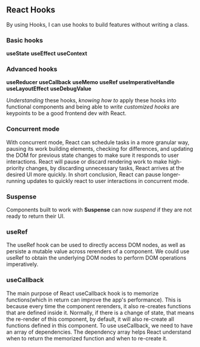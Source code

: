 ## **React Hooks**

By using Hooks, I can use hooks to build features without writing a class.


### Basic hooks
**useState**
**useEffect**
**useContext**

### Advanced hooks
**useReducer**
**useCallback**
**useMemo**
**useRef**
**useImperativeHandle**
**useLayoutEffect**
**useDebugValue**

_Understanding_ these hooks, _knowing how to_ apply these hooks into functional components and being able to _write customized hooks_ are keypoints to be a good frontend dev with React.

### **Concurrent mode**
With concurrent mode, React can schedule tasks in a more granular way, pausing its work building elements, checking for differences, and updating the DOM for previous state changes to make sure it responds to user interactions. React will pause or discard rendering work to make high-priority changes, by discarding unnecessary tasks, React arrives at the desired UI more quickly.
In short conclusion, React can pause longer-running updates to quickly react to user interactions in concurrent mode.

### **Suspense**
Components built to work with **Suspense** can now *suspend* if they are not ready to return their UI.

### **useRef**
The useRef hook can be used to directly access DOM nodes, as well as persiste a mutable value across rerenders of a component. We could use useRef to obtain the underlying DOM nodes to perform DOM operations imperatively.

### **useCallback**
The main purpose of React useCallback hook is to memorize functions(which in return can improve the app's performance). This is because every time the component rerenders, it also re-creates functions that are defined inside it. Normally, if there is a change of state, that means the re-render of this component, by default, it will also re-create all functions defined in this component.
To use useCallback, we need to have an array of dependencies. The dependency array helps React understand when to return the memorized function and when to re-create it.
